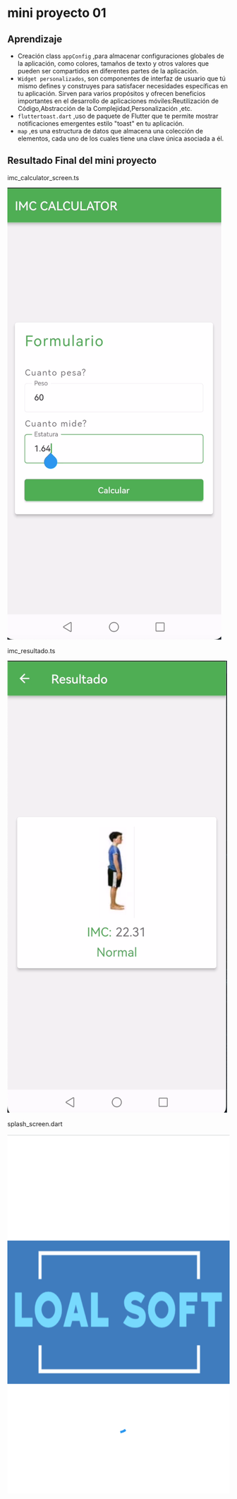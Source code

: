 # mini proyecto 01

## Aprendizaje

- Creación class `appConfig` ,para  almacenar configuraciones globales de la aplicación, como colores, tamaños de texto y otros valores que pueden ser compartidos en diferentes partes de la aplicación.
- `Widget personalizados`, son componentes de interfaz de usuario que tú mismo defines y construyes para satisfacer necesidades específicas en tu aplicación. Sirven para varios propósitos y ofrecen beneficios importantes en el desarrollo de aplicaciones móviles:Reutilización de Código,Abstracción de la Complejidad,Personalización ,etc.
- `fluttertoast.dart` ,uso de paquete de Flutter que te permite mostrar notificaciones emergentes estilo "toast" en tu aplicación.
- `map` ,es una estructura de datos que almacena una colección de elementos, cada uno de los cuales tiene una clave única asociada a él. 

## Resultado Final del mini proyecto

imc_calculator_screen.ts

![Pantalla 1](https://github.com/adrian-parra/Flutter-Practicas/blob/main/mini_proyecto_01/assets/page1.png?raw=true)

imc_resultado.ts

![Pantalla 2](https://github.com/adrian-parra/Flutter-Practicas/blob/main/mini_proyecto_01/assets/page2.png?raw=true)

splash_screen.dart

![Pantalla 3](https://github.com/adrian-parra/Flutter-Practicas/blob/main/practica_04/assets/page1.png?raw=true)


